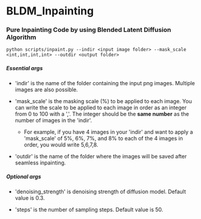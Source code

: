 # BLDM_Inpainting
### Pure Inpainting Code by using Blended Latent Diffusion Algorithm


```
python scripts/inpaint.py --indir <input image folder> --mask_scale <int,int,int,int> --outdir <output folder>
```

##### Essential args

- 'indir' is the name of the folder containing the input png images. Multiple images are also possible.


- 'mask_scale' is the masking scale (%) to be applied to each image. You can write the scale to be applied to each image in order as an integer from 0 to 100 with a ','. The integer should be the **same number** as the number of images in the 'indir'.
  -  For example, if you have 4 images in your 'indir' and want to apply a 'mask_scale' of 5%, 6%, 7%, and 8% to each of the 4 images in order, you would write 5,6,7,8.

  
- 'outdir' is the name of the folder where the images will be saved after seamless inpainting.


##### Optional args

  
- 'denoising_strength' is denoising strength of diffusion model. Default value is 0.3.


- 'steps' is the number of sampling steps. Default value is 50.
